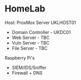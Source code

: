 # HomeLab

Host: ProxMox Server UKLHOST01
- Domain Controller - UKDC01
- Web Server - TBC
- Vuln Server - TBC
- File Server - TBC

Raspberry Pi's
- SIEM/IDS/Sniffer
- Firewall + DNS
